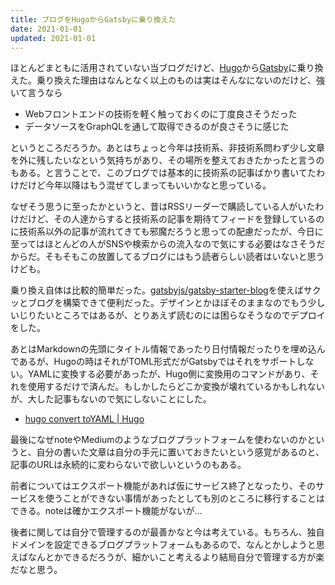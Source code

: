 ```yaml
---
title: ブログをHugoからGatsbyに乗り換えた
date: 2021-01-01
updated: 2021-01-01
---
```


ほとんどまともに活用されていない当ブログだけど、[Hugo](https://gohugo.io/)から[Gatsby](https://www.gatsbyjs.com/)に乗り換えた。乗り換えた理由はなんとなく以上のものは実はそんなにないのだけど、強いて言うなら

- Webフロントエンドの技術を軽く触っておくのに丁度良さそうだった
- データソースをGraphQLを通して取得できるのが良さそうに感じた

というところだろうか。あとはちょっと今年は技術系、非技術系問わず少し文章を外に残したいなという気持ちがあり、その場所を整えておきたかったと言うのもある。と言うことで、このブログでは基本的に技術系の記事ばかり書いてたわけだけど今年以降はもう混ぜてしまってもいいかなと思っている。

なぜそう思うに至ったかというと、昔はRSSリーダーで購読している人がいたわけだけど、その人達からすると技術系の記事を期待てフィードを登録しているのに技術系以外の記事が流れてきても邪魔だろうと思っての配慮だったが、今日に至ってはほとんどの人がSNSや検索からの流入なので気にする必要はなさそうだからだ。そもそもこの放置してるブログにはもう読者らしい読者はいないと思うけども。

乗り換え自体は比較的簡単だった。[gatsbyjs/gatsby\-starter\-blog](https://github.com/gatsbyjs/gatsby-starter-blog)を使えばサクッとブログを構築できて便利だった。デザインとかほぼそのままなのでもう少しいじりたいところではあるが、とりあえず読むのには困らなそうなのでデプロイをした。

あとはMarkdownの先頭にタイトル情報であったり日付情報だったりを埋め込んであるが、Hugoの時はそれがTOML形式だがGatsbyではそれをサポートしない。YAMLに変換する必要があったが、Hugo側に変換用のコマンドがあり、それを使用するだけで済んだ。もしかしたらどこか変換が壊れているかもしれないが、大した記事もないので気にしないことにした。

- [hugo convert toYAML \| Hugo](https://gohugo.io/commands/hugo_convert_toyaml/)

最後になぜnoteやMediumのようなブログプラットフォームを使わないのかというと、自分の書いた文章は自分の手元に置いておきたいという感覚があるのと、記事のURLは永続的に変わらないで欲しいというのもある。

前者についてはエクスポート機能があれば仮にサービス終了となったり、そのサービスを使うことができない事情があったとしても別のところに移行することはできる。noteは確かエクスポート機能がないが…

後者に関しては自分で管理するのが最善かなと今は考えている。もちろん、独自ドメインを設定できるブログプラットフォームもあるので、なんとかしようと思えばなんとかできるだろうが、細かいこと考えるより結局自分で管理する方が楽だなと思う。